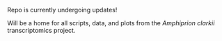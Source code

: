 Repo is currently undergoing updates!

Will be a home for all scripts, data, and plots from the *Amphiprion clarkii* transcriptomics project.
